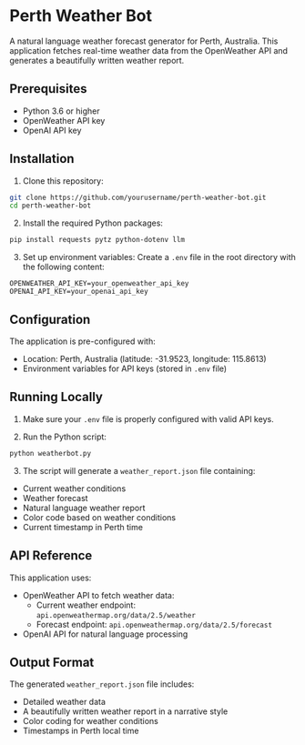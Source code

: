 # Perth Weather Bot

A natural language weather forecast generator for Perth, Australia. This application fetches real-time weather data from the OpenWeather API and generates a beautifully written weather report.

## Prerequisites

- Python 3.6 or higher
- OpenWeather API key
- OpenAI API key

## Installation

1. Clone this repository:
```bash
git clone https://github.com/yourusername/perth-weather-bot.git
cd perth-weather-bot
```

2. Install the required Python packages:
```bash
pip install requests pytz python-dotenv llm
```

3. Set up environment variables:
Create a `.env` file in the root directory with the following content:
```
OPENWEATHER_API_KEY=your_openweather_api_key
OPENAI_API_KEY=your_openai_api_key
```

## Configuration

The application is pre-configured with:
- Location: Perth, Australia (latitude: -31.9523, longitude: 115.8613)
- Environment variables for API keys (stored in `.env` file)

## Running Locally

1. Make sure your `.env` file is properly configured with valid API keys.

2. Run the Python script:
```bash
python weatherbot.py
```

3. The script will generate a `weather_report.json` file containing:
- Current weather conditions
- Weather forecast
- Natural language weather report
- Color code based on weather conditions
- Current timestamp in Perth time

## API Reference

This application uses:
- OpenWeather API to fetch weather data:
  - Current weather endpoint: `api.openweathermap.org/data/2.5/weather`
  - Forecast endpoint: `api.openweathermap.org/data/2.5/forecast`
- OpenAI API for natural language processing

## Output Format

The generated `weather_report.json` file includes:
- Detailed weather data
- A beautifully written weather report in a narrative style
- Color coding for weather conditions
- Timestamps in Perth local time